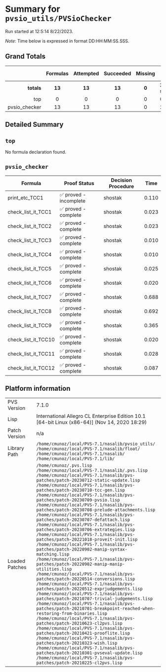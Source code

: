 # Summary for `pvsio_utils/PVSioChecker`
Run started at 12:5:14 8/22/2023.

_Note_: Time below is expressed in format DD:HH:MM:SS.SSS.
## Grand Totals 
|            | Formulas | Attempted | Succeeded | Missing | Total Time |
| ---:       | :---:    | :---:     | :---:     | :---:   | ---        |
| **totals** | **13**   | **13**    | **13**    | **0**  | **2.101 s**   |
|top|0|0|0|0|0.000|
|pvsio_checker|13|13|13|0|2.101|
## Detailed Summary 
## `top`
No formula declaration found.
## `pvsio_checker`

| Formula | Proof Status | Decision Procedure | Time |
| ---     | ---          | ---                | ---  |
|print_etc_TCC1|✅ proved - incomplete|shostak|0.110|
|check_list_it_TCC1|✅ proved - complete|shostak|0.023|
|check_list_it_TCC2|✅ proved - complete|shostak|0.023|
|check_list_it_TCC3|✅ proved - complete|shostak|0.010|
|check_list_it_TCC4|✅ proved - complete|shostak|0.010|
|check_list_it_TCC5|✅ proved - complete|shostak|0.025|
|check_list_it_TCC6|✅ proved - complete|shostak|0.020|
|check_list_it_TCC7|✅ proved - complete|shostak|0.688|
|check_list_it_TCC8|✅ proved - complete|shostak|0.692|
|check_list_it_TCC9|✅ proved - complete|shostak|0.365|
|check_list_it_TCC10|✅ proved - complete|shostak|0.020|
|check_list_it_TCC11|✅ proved - complete|shostak|0.028|
|check_list_it_TCC12|✅ proved - complete|shostak|0.087|
## Platform information 
|  |  |
|---|---|
| PVS Version | 7.1.0 |
| Lisp| International Allegro CL Enterprise Edition 10.1 [64-bit Linux (x86-64)] (Nov 14, 2020 18:29)|
| Patch Version| n/a|
| Library Path| `/home/cmunoz/local/PVS-7.1/nasalib/pvsio_utils/`<br/>`/home/cmunoz/local/PVS-7.1/nasalib/float/`<br/>`/home/cmunoz/local/PVS-7.1/nasalib/`<br/>`/home/cmunoz/local/PVS-7.1/lib/`|
| Loaded Patches | `/home/cmunoz/.pvs.lisp`<br/>`/home/cmunoz/local/PVS-7.1/nasalib/.pvs.lisp`<br/>`/home/cmunoz/local/PVS-7.1/nasalib/pvs-patches/patch-20230712-static-update.lisp`<br/>`/home/cmunoz/local/PVS-7.1/nasalib/pvs-patches/patch-20230710-tcc-gen.lisp`<br/>`/home/cmunoz/local/PVS-7.1/nasalib/pvs-patches/patch-20230709-pvsio.lisp`<br/>`/home/cmunoz/local/PVS-7.1/nasalib/pvs-patches/patch-20230708-prelude-attachments.lisp`<br/>`/home/cmunoz/local/PVS-7.1/nasalib/pvs-patches/patch-20230707-defattach.lisp`<br/>`/home/cmunoz/local/PVS-7.1/nasalib/pvs-patches/patch-20230706-extrategies.lisp`<br/>`/home/cmunoz/local/PVS-7.1/nasalib/pvs-patches/patch-20221018-proveit-init.lisp`<br/>`/home/cmunoz/local/PVS-7.1/nasalib/pvs-patches/patch-20220902-manip-syntax-matching.lisp`<br/>`/home/cmunoz/local/PVS-7.1/nasalib/pvs-patches/patch-20220902-manip-manip-utilities.lisp`<br/>`/home/cmunoz/local/PVS-7.1/nasalib/pvs-patches/patch-20220514-conversions.lisp`<br/>`/home/cmunoz/local/PVS-7.1/nasalib/pvs-patches/patch-20220512-exprjudgements.lisp`<br/>`/home/cmunoz/local/PVS-7.1/nasalib/pvs-patches/patch-20210707-trivial-judgements.lisp`<br/>`/home/cmunoz/local/PVS-7.1/nasalib/pvs-patches/patch-20210701-breakpoint-reached-when-restoring-from-binaries.lisp`<br/>`/home/cmunoz/local/PVS-7.1/nasalib/pvs-patches/patch-20210623-cl2pvs.lisp`<br/>`/home/cmunoz/local/PVS-7.1/nasalib/pvs-patches/patch-20210421-prooflite.lisp`<br/>`/home/cmunoz/local/PVS-7.1/nasalib/pvs-patches/patch-20210323-wish.lisp`<br/>`/home/cmunoz/local/PVS-7.1/nasalib/pvs-patches/patch-20210301-pvseval-update.lisp`<br/>`/home/cmunoz/local/PVS-7.1/nasalib/pvs-patches/patch-20210225-cl2pvs.lisp`|
